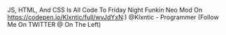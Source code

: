JS, HTML, And CSS Is All Code To Friday Night Funkin Neo Mod On https://codepen.io/Klxntic/full/wvJdYxN:) 
@Klxntic - Programmer (Follow Me On TWITTER @ On The Left)


